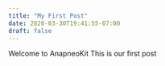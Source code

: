 ```yaml
---
title: "My First Post"
date: 2020-03-30T19:41:55-07:00
draft: false
---
```

Welcome to AnapneoKit
This is our first post

